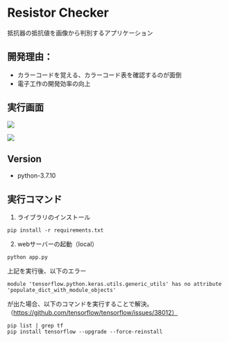 # Resistor Checker
抵抗器の抵抗値を画像から判別するアプリケーション

## 開発理由：
* カラーコードを覚える、カラーコード表を確認するのが面倒
* 電子工作の開発効率の向上

## 実行画面
![](https://github.com/Toshiyana/hait_resistor/blob/master/static/view1.png)

![](https://github.com/Toshiyana/hait_resistor/blob/master/static/view2.png)


## Version
* python-3.7.10

## 実行コマンド
1. ライブラリのインストール

```
pip install -r requirements.txt
```

2. webサーバーの起動（local）

```
python app.py
```


上記を実行後、以下のエラー

```
module 'tensorflow.python.keras.utils.generic_utils' has no attribute 'populate_dict_with_module_objects'
```

が出た場合、以下のコマンドを実行することで解決。
（https://github.com/tensorflow/tensorflow/issues/38012）

```
pip list | grep tf
pip install tensorflow --upgrade --force-reinstall
```